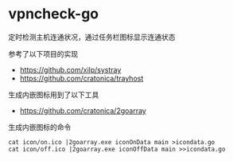 # vpncheck-go

定时检测主机连通状况，通过任务栏图标显示连通状态

参考了以下项目的实现
- https://github.com/xilp/systray
- https://github.com/cratonica/trayhost

生成内嵌图标用到了以下工具
- https://github.com/cratonica/2goarray

生成内嵌图标的命令
```
cat icon/on.ico |2goarray.exe iconOnData main >icondata.go
cat icon/off.ico |2goarray.exe iconOffData main >>icondata.go
```